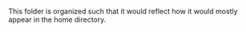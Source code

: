 This folder is organized such that it would reflect how it would mostly appear in the home directory.
